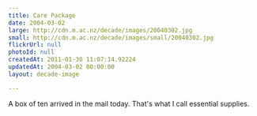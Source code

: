 ```yaml
---
title: Care Package
date: 2004-03-02
large: http://cdn.m.ac.nz/decade/images/20040302.jpg
small: http://cdn.m.ac.nz/decade/images/small/20040302.jpg
flickrUrl: null
photoId: null
createdAt: 2011-01-30 11:07:14.92224
updatedAt: 2004-03-02 00:00:00
layout: decade-image

---
```

A box of ten arrived in the mail today. That's what I call essential supplies.
